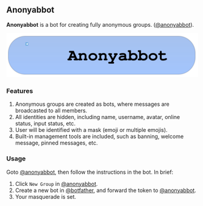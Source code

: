 ## Anonyabbot

**Anonyabbot** is a bot for creating fully anonymous groups. ([@anonyabbot](https://t.me/anonyabbot)).

[![Screenshot](https://github.com/anonyabbot/.github/raw/main/images/button.svg)](https://t.me/anonyabbot)

### Features
1. Anonymous groups are created as bots, where messages are broadcasted to all members.
2. All identities are hidden, including name, username, avatar, online status, input status, etc.
3. User will be identified with a mask (emoji or multiple emojis).
4. Built-in management tools are included, such as banning, welcome message, pinned messages, etc.

### Usage
Goto [@anonyabbot](https://t.me/anonyabbot), then follow the instructions in the bot. In brief:
1. Click `New Group` in [@anonyabbot](https://t.me/anonyabbot).
2. Create a new bot in [@botfather](https://t.me/botfather), and forward the token to [@anonyabbot](https://t.me/anonyabbot).
3. Your masquerade is set.
